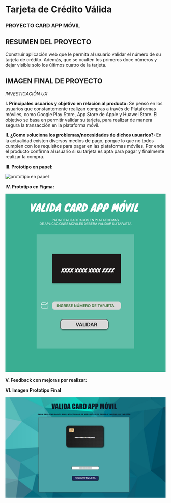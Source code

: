 # Tarjeta de Crédito Válida

### PROYECTO CARD APP MÓVIL

**RESUMEN DEL PROYECTO**
---

Construir aplicación web que le permita al usuario validar el número de su tarjeta de crédito. Además, que se oculten los primeros doce números y dejar visible solo los últimos cuatro de la tarjeta.

**IMAGEN FINAL DE PROYECTO**
---

*INVESTIGACIÓN UX*

**I. Principales usuarios y objetivo en relación al producto:** Se pensó en los usuarios que constantemente realizan compras a través de Plataformas móviles, como Google Play Store, App Store de Apple y Huawei Store. El objetivo se basa en permitir validar su tarjeta, para realizar de manera segura la transacción en la plataforma móvil.

**II. ¿Como soluciona los problemas/necesidades de dichos usuarios?:** En la actualidad existen diversos medios de pago, porque lo que no todos cumplen con los requisitos para pagar en las plataformas móviles. Por ende el producto confirma al usuario si su tarjeta es apta para pagar y finalmente realizar la compra.

**III. Prototipo en papel:**

![prototipo en papel](https://github.com/Caarolinaa/DEV002-card-validation/blob/071e19e6ce6f1b2720698e930080b926dd25bb9b/PrototipoPapel.jpg)

**IV. Prototipo en Figma:**

![prototipo Figma](https://github.com/Caarolinaa/DEV002-card-validation/blob/071e19e6ce6f1b2720698e930080b926dd25bb9b/PrototipoFigma.png)

**V. Feedback con mejoras por realizar:**

**VI. Imagen Prototipo Final**

![prototipo Final](https://github.com/Caarolinaa/DEV002-card-validation/blob/071e19e6ce6f1b2720698e930080b926dd25bb9b/PrototipoFinal.png)
